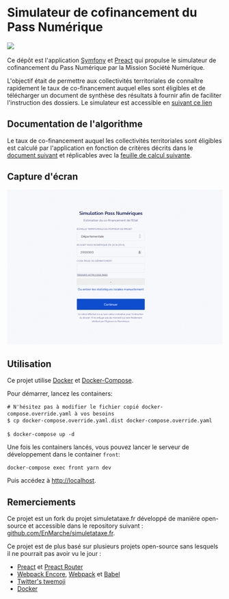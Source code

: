 # Simulateur de cofinancement du Pass Numérique

![](https://societenumerique.gouv.fr/wp-content/uploads/2018/01/logomarianne_typo-sombre.png)


Ce dépôt est l'application [Symfony](http://symfony.com) et 
[Preact](https://github.com/developit/preact) qui propulse le 
simulateur de cofinancement du Pass Numérique par la Mission Société Numérique.

L'objectif était de permettre aux collectivités territoriales de connaître rapidement le taux de co-financement auquel elles sont éligibles et de télécharger un document de synthèse des résultats à fournir afin de faciliter l'instruction des dossiers. Le simulateur est accessible en [suivant ce lien](https://passnum.societenumerique.gouv.fr/)

## Documentation de l'algorithme

Le taux de co-financement auquel les collectivités territoriales sont éligibles est calculé par l'application en fonction de critères décrits dans le [document suivant](https://github.com/SocieteNumerique/pass-numerique/blob/master/Documentation/app_pass(1).pdf/) et réplicables avec la [feuille de calcul suivante](https://github.com/SocieteNumerique/pass-numerique/blob/master/Documentation/fichiersimulation.xlsx).

## Capture d'écran


![](https://github.com/SocieteNumerique/pass-numerique/raw/master/Documentation/passnum.gif)

## Utilisation

Ce projet utilise [Docker](https://docs.docker.com/install/) et [Docker-Compose](https://docs.docker.com/compose/install/).

Pour démarrer, lancez les containers:

```
# N'hésitez pas à modifier le fichier copié docker-compose.override.yaml à vos besoins
$ cp docker-compose.override.yaml.dist docker-compose.override.yaml

$ docker-compose up -d
```

Une fois les containers lancés, vous pouvez lancer le serveur de développement dans le container `front`:

```
docker-compose exec front yarn dev
```

Puis accédez à [http://localhost](http://localhost).

## Remerciements

Ce projet est un fork du projet simuletataxe.fr développé de manière open-source et accessible dans le repository suivant :
[github.com/EnMarche/simuletataxe.fr](https://github.com/EnMarche/simuletataxe.fr).

Ce projet est de plus basé sur plusieurs projets open-source sans lesquels il ne pourrait pas avoir vu le jour :

* [Preact](https://github.com/developit/preact) et [Preact Router](https://github.com/developit/preact-router)
* [Webpack Encore](https://github.com/symfony/webpack-encore), [Webpack](https://github.com/webpack/webpack) et [Babel](https://github.com/babel/babel)
* [Twitter's twemoji](https://github.com/twitter/twemoji)
* [Docker](https://github.com/docker/docker-ce)
